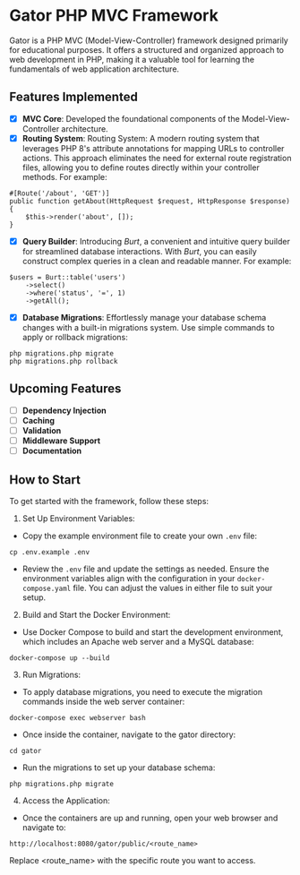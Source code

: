# Gator PHP MVC Framework

Gator is a PHP MVC (Model-View-Controller) framework designed primarily for educational purposes. 
It offers a structured and organized approach to web development in PHP, making it a valuable tool for 
learning the fundamentals of web application architecture.

## Features Implemented

- [x] **MVC Core**: Developed the foundational components of the Model-View-Controller architecture.
- [x] **Routing System**: Routing System: A modern routing system that leverages PHP 8's attribute annotations 
for mapping URLs to controller actions. This approach eliminates the need for external route registration files, 
allowing you to define routes directly within your controller methods. For example:
```
#[Route('/about', 'GET')]
public function getAbout(HttpRequest $request, HttpResponse $response)
{
    $this->render('about', []);
}
```
- [x] **Query Builder**: Introducing *Burt*, a convenient and intuitive query builder for streamlined database 
interactions. With *Burt*, you can easily construct complex queries in a clean and readable manner. For example:
```
$users = Burt::table('users')
    ->select()
    ->where('status', '=', 1)
    ->getAll();
```
- [x] **Database Migrations**: Effortlessly manage your database schema changes with a built-in migrations system. 
Use simple commands to apply or rollback migrations:
```
php migrations.php migrate
php migrations.php rollback
```

## Upcoming Features

- [ ] **Dependency Injection**
- [ ] **Caching**
- [ ] **Validation**
- [ ] **Middleware Support**
- [ ] **Documentation**

## How to Start

To get started with the framework, follow these steps:

1. Set Up Environment Variables:
* Copy the example environment file to create your own `.env` file:
```
cp .env.example .env
```
* Review the `.env` file and update the settings as needed. Ensure the environment variables align with the 
configuration in your `docker-compose.yaml` file. You can adjust the values in either file to suit your setup.

2. Build and Start the Docker Environment:
* Use Docker Compose to build and start the development environment, which includes an Apache web server and 
a MySQL database:
```
docker-compose up --build
```

3. Run Migrations:
* To apply database migrations, you need to execute the migration commands inside the web server container:
```
docker-compose exec webserver bash
```
* Once inside the container, navigate to the gator directory:
```
cd gator
```
* Run the migrations to set up your database schema:
```
php migrations.php migrate
```

4. Access the Application:
* Once the containers are up and running, open your web browser and navigate to:
```
http://localhost:8080/gator/public/<route_name>
```
Replace <route_name> with the specific route you want to access.
